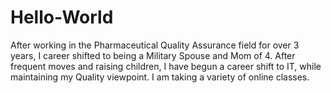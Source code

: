 # Hello-World
After working in the Pharmaceutical Quality Assurance field for over 3 years, I career shifted to being a Military Spouse and Mom of 4.  After frequent moves and raising children, I have begun a career shift to IT, while maintaining my Quality viewpoint.  I am taking a variety of online classes. 
